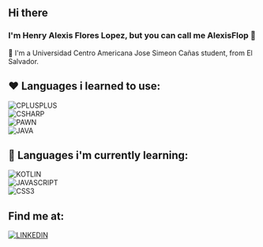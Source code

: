 ## Hi there
### I'm Henry Alexis Flores Lopez, but you can call me AlexisFlop 👋

🔹 I'm a Universidad Centro Americana Jose Simeon Cañas student, from El Salvador.

## ❤ Languages i learned to use:

![CPLUSPLUS](https://img.shields.io/badge/Console_Applications-007DDA?style=for-the-badge&logo=cplusplus&logoColor=5E97D0&labelColor=white)</br>
![CSHARP](https://img.shields.io/badge/Desktop_Applications-007DDA?style=for-the-badge&logo=csharp&logoColor=purple&labelColor=white)</br>
![PAWN](https://img.shields.io/badge/Pawn-San_Andreas_MultiPlayer_Developer-007DDA?style=for-the-badge&logo=pawno&logoColor=purple&labelColor=white)</br>
![JAVA](https://img.shields.io/badge/Application_Developer-007DDA?style=for-the-badge&logo=java&logoColor=0474BB&labelColor=white)</br>

## 💙 Languages i'm currently learning:

![KOTLIN](https://img.shields.io/badge/Mobile_Applications-007DDA?style=for-the-badge&logo=kotlin&logoColor=purple&labelColor=white)</br>
![JAVASCRIPT](https://img.shields.io/badge/Web_Developer-007DDA?style=for-the-badge&logo=javascript&logoColor=F48131&labelColor=white)</br>
![CSS3](https://img.shields.io/badge/Web_Designer-007DDA?style=for-the-badge&logo=css3&logoColor=F48131&labelColor=white)</br>


## Find me at:

[![LINKEDIN](https://img.shields.io/badge/Alexis_Flores-white?style=for-the-badge&logo=linkedin&logoColor=006A99&labelColor=white)](https://www.linkedin.com/in/alexis-flores-8ab774175/)
